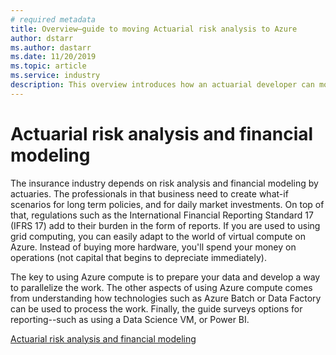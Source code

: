 ```yaml
---
# required metadata
title: Overview—guide to moving Actuarial risk analysis to Azure 
author: dstarr
ms.author: dastarr
ms.date: 11/20/2019
ms.topic: article
ms.service: industry
description: This overview introduces how an actuarial developer can move their existing solution plus supporting infrastructure into Azure.
---
```

# Actuarial risk analysis and financial modeling

The insurance industry depends on risk analysis and financial modeling by actuaries. The professionals in that business need to create what-if scenarios for long term policies, and for daily market investments. On top of that, regulations such as the International Financial Reporting Standard 17 (IFRS 17) add to their burden in the form of reports. If you are used to using grid computing, you can easily adapt to the world of virtual compute on Azure. Instead of buying more hardware, you'll spend your money on operations (not capital that begins to depreciate immediately).

The key to using Azure compute is to prepare your data and develop a way to parallelize the work. The other aspects of using Azure compute comes from understanding how technologies such as Azure Batch or Data Factory can be used to process the work. Finally, the guide surveys options for reporting--such as using a Data Science VM, or Power BI.

[Actuarial risk analysis and financial modeling](/azure/industry/financial/actuarial-risk-analysis-and-financial-modeling-solution-guide?WT.mc_id=overview-docs-dastarr)